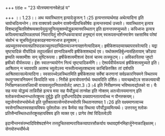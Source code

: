 +++
title = "23 योत्स्यमानानवेक्षेऽहं य"

+++
।। 1.23।। अथ व्यवस्थितान् इत्यादेःकुरून् 1।25 इत्यन्तस्यार्थमाह
अथेत्यादिना इति चावोचदित्यन्तेन। तत्र वाक्यत्रये प्रथमेन
वाक्येनप्रियचिकीर्षवः इत्यन्तस्यार्थ उच्यते। व्यवस्थितान् इत्यत्र
विशब्दसूचितविशेषव्यक्तयेयुयुत्सूनित्युक्तम्योद्धुकामानवस्थितान् इति
ह्यनन्तरमप्युच्यते। कपिध्वजः इत्यत्र कपित्वमात्रप्रतिपन्नलाघवं निवारयितुं
सौगन्धिकयात्रायां हनुमद्दत्तं वरम् स्वरूपसन्दर्शनमात्रेण रक्षसामिव
परेषां संक्षोभं च सूचयितुंलङ्कादहनवानरध्वज इत्युक्तम्।
अप्रच्युतस्वभावत्वप्रतिपादकाच्युतपदाभिप्रेतव्यञ्जनायज्ञानेत्यादिकम्।
हृषीकेशपदव्याख्यापरावरेत्यादि। यद्वा सृष्ट्यादिकं वीर्यादिकं तदुपलक्षितं
ज्ञानादिकमपि हृषीकेशशब्दार्थ एव। यथोक्तमहिर्बुध्न्यसंहितायाम् क्रीडया
हृष्यति व्यक्तमीशः सन् सृष्टिरूपया। हृषीकेशत्वमीशत्वं देवत्वं चास्य
तत्स्फुटम्।। अविकारितया जुष्टो हृषीको वीर्यरूपया। ईशः स्वातन्त्र्ययोगेन
नित्यं सृष्ट्यादिकर्मणि।। ऐश्वर्यवीर्यरूपत्वं हृषीकेशत्वमुच्यते इति।
आश्रितान् न च्यावयति अतश्च च्युतोऽस्य नास्तीत्यच्युतशब्दस्य
काचिन्निरुक्तिः तां दर्शयति
आश्रितवात्सल्येत्यादिना। स्वसारथ्येऽवस्थितमिति हृषीकेशतया सर्वेषां
करणानां सर्वप्रकारनियमने स्थितस्य रथयुग्यमात्रनियमनं कियदिति
भावः। निरीक्षे इत्यत्रोपसर्गार्थः यथावदिति दर्शितः। यावच्छब्दोऽत्र
साकल्यवाची निरीक्षणकालावधिवाची वायावत्पुरानिपातयोर्लट् अष्टा.3।3।4 इति
निरीक्षणस्य भविष्यत्वद्योतको वा। यैः सह मया योद्धव्यं तान्निरीक्षे
इत्यत्र मया सह यैर्योद्धव्यं तानवेक्ष इति नोक्तम् अतःयोत्स्यमानान् इति
श्लोकस्योत्थानन्धार्तराष्ट्रस्य दुर्बुद्धेः इति दुर्योधनादिदोष
प्रख्यापनतात्पर्याच्च न पौनरुक्त्यम्। यद्वासेनयोरुभयोर्मध्ये इति
पूर्वोक्तत्वात्सेनयोरुभयोरपि स्थितानपश्यत् 1।26 इति वक्ष्यमाणत्वाच्च
स्वसेनास्थितस्वसहायविषयः पूर्वश्लोकः तत्र कैर्मया सह स्थित्वा
परैर्योद्धव्यमित्यर्थः। उत्तरस्तु श्लोकः
प्रतिसैन्यस्थितधार्तराष्ट्रसहायविषय इति व्यक्त एव। प्रागेव तेषां
विदितत्वेऽपि  
  
इदानीन्तनसंरम्भादिविशेषदर्शनेन तत्तदुचितसाम्परायिकव्यापारसौकर्याय
यथावद्दर्शनमिहार्जुनेनाकाङ्क्षितम्। सेनयोरुभर्योर्मध्ये  
  
